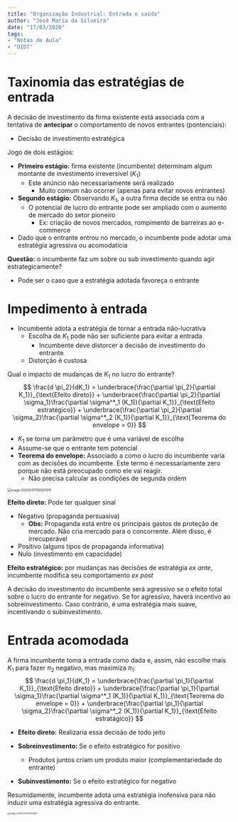 ```yaml
---
title: "Organização Industrial: Entrada e saída"
author: "José Maria da Silveira"
date: "17/03/2020"
tags:
- "Notas de Aula"
- "OIDT"
---
```


# Taxinomia das estratégias de entrada

A decisão de investimento da firma existente está associada com a tentativa de **antecipar** o comportamento de novos entrantes (pontenciais):

- Decisão de investimento estratégica

Jogo de dois estágios:

- **Primeiro estágio:** firma existente (incumbente) determinam algum montante de investimento irreversível ($K_1$)
  - Este anúncio não necessariamente será realizado
    - Muito comum não ocorrer (apenas para evitar novos entrantes)
- **Segundo estágio:** Observando $K_1$, a outra firma decide se entra ou não
  - O potencial de lucro do entrante pode ser ampliado com o aumento de mercado do setor pioneiro
    - Ex: criação de novos mercados, rompimento de barreiras ao e-commerce
- Dado que o entrante entrou no mercado, o incumbente pode adotar uma estratégia agressiva ou acomodatícia

**Questão:** o incumbente faz um sobre ou sub investimento quando agir estrategicamente?

- Pode ser o caso que a estratégia adotada favoreça o entrante

# Impedimento à entrada

- Incumbente adota a estratégia de tornar a entrada não-lucrativa
  - Escolha de $K_1$ pode não ser suficiente para evitar a entrada
    - Incumbente deve distorcer a decisão de investimento do entrante
  - Distorção é custosa

Qual o impacto de mudanças de $K_1$ no lucro do entrante?
$$
\frac{d \pi_2}{dK_1} = \underbrace{\frac{\partial \pi_2}{\partial K_1}}_{\text{Efeito direto}} + \underbrace{\frac{\partial \pi_2}{\partial \sigma_1}\frac{\partial \sigma^*_1 (K_1)}{\partial K_1}}_{\text{Efeito estratégico}} + \underbrace{\frac{\partial \pi_2}{\partial \sigma_2}\frac{\partial \sigma^*_2 (K_1)}{\partial K_1}}_{\text{Teorema do envelope = 0}}
$$


- $K_1$ se torna um parâmetro que é uma variável de escolha
- Assume-se que o entrante tem potencial
- **Teorema do envelope:** Associado a como o lucro do incumbente varia com as decisões do incumbente. Este termo é necessariamente zero porque não está preocupado como ele vai reagir.
  - Não precisa calcular as condições de segunda ordem

<img src="/dados/PhD/Materias/1S2020/HO413A/Aula_03/image-20200317100201015.png" alt="image-20200317100201015" style="zoom:50%;" />

**Efeito direto:** Pode ter qualquer sinal

- Negativo (propaganda persuasiva)
  - **Obs:** Propaganda está entre os principais gastos de proteção de mercado. Não cria mercado para o concorrente. Além disso, é irrecuperável
- Positivo (alguns tipos de propaganda informativa)
- Nulo (investimento em capacidade)

**Efeito estratégico:** por mudanças nas decisões de estratégia *ex ante*, incumbente modifica seu comportamento *ex post*

A decisão do investimento do incumbente será agressivo se o efeito total sobre o lucro do entrante for negativo. Se for agressivo, haverá incentivo ao sobreinvestimento. Caso contrário, é uma estratégia mais suave, incentivando o subinvestimento.

# Entrada acomodada

A firma incumbente toma a entrada como dada e, assim, não escolhe mais $K_1$ para fazer $\pi_2$ negativo, mas  maximiza $\pi_1$:
$$
\frac{d \pi_1}{dK_1} = \underbrace{\frac{\partial \pi_1}{\partial K_1}}_{\text{Efeito direto}} + \underbrace{\frac{\partial \pi_1}{\partial \sigma_1}\frac{\partial \sigma^*_1 (K_1)}{\partial K_1}}_{\text{Teorema do envelope = 0}} + \underbrace{\frac{\partial \pi_1}{\partial \sigma_2}\frac{\partial \sigma^*_2 (K_1)}{\partial K_1}}_{\text{Efeito estratágico}}
$$

- **Efeito direto:** Realizaria essa decisão de todo jeito

- **Sobreinvestimento:** Se o efeito estratégico for positivo
  - Produtos juntos criam um produto maior (complementariedade do entrante)
- **Subinvestimento:** Se o efeito estratégico for negativo 

Resumidamente, incumbente adota uma estratégia inofensiva para não induzir uma estratégia agressiva do entrante.

<img src="/dados/PhD/Materias/1S2020/HO413A/Aula_03/image-20200317105442850.png" alt="image-20200317105442850" style="zoom:33%;" />